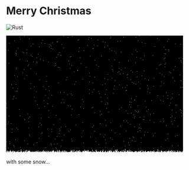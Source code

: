 # Merry Christmas

![Rust](https://github.com/NeuroWhAI/merry-christmas-wasm/workflows/Rust/badge.svg)

![Demo](res/snow.png)

with some snow...

